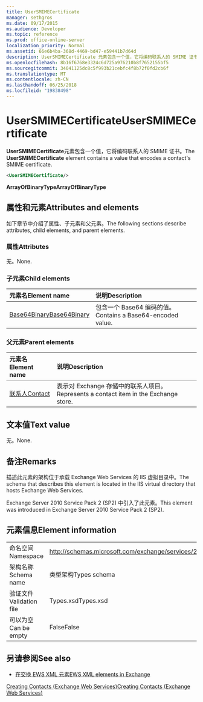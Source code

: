 ```yaml
---
title: UserSMIMECertificate
manager: sethgros
ms.date: 09/17/2015
ms.audience: Developer
ms.topic: reference
ms.prod: office-online-server
localization_priority: Normal
ms.assetid: 66e6b4ba-368d-4469-bd47-e59441b7d64d
description: UserSMIMECertificate 元素包含一个值，它将编码联系人的 SMIME 证书。
ms.openlocfilehash: 8b16f6768e3324c6d725a976210b8f7652155bf5
ms.sourcegitcommit: 34041125dc8c5f993b21cebfc4f8b72f0fd2cb6f
ms.translationtype: MT
ms.contentlocale: zh-CN
ms.lasthandoff: 06/25/2018
ms.locfileid: "19838498"
---
```

# <a name="usersmimecertificate"></a><span data-ttu-id="12455-103">UserSMIMECertificate</span><span class="sxs-lookup"><span data-stu-id="12455-103">UserSMIMECertificate</span></span>

<span data-ttu-id="12455-104">**UserSMIMECertificate**元素包含一个值，它将编码联系人的 SMIME 证书。</span><span class="sxs-lookup"><span data-stu-id="12455-104">The **UserSMIMECertificate** element contains a value that encodes a contact's SMIME certificate.</span></span> 
  
```XML
<UserSMIMECertificate/>
```

 <span data-ttu-id="12455-105">**ArrayOfBinaryType**</span><span class="sxs-lookup"><span data-stu-id="12455-105">**ArrayOfBinaryType**</span></span>
## <a name="attributes-and-elements"></a><span data-ttu-id="12455-106">属性和元素</span><span class="sxs-lookup"><span data-stu-id="12455-106">Attributes and elements</span></span>

<span data-ttu-id="12455-107">如下章节中介绍了属性、子元素和父元素。</span><span class="sxs-lookup"><span data-stu-id="12455-107">The following sections describe attributes, child elements, and parent elements.</span></span>
  
### <a name="attributes"></a><span data-ttu-id="12455-108">属性</span><span class="sxs-lookup"><span data-stu-id="12455-108">Attributes</span></span>

<span data-ttu-id="12455-109">无。</span><span class="sxs-lookup"><span data-stu-id="12455-109">None.</span></span>
  
### <a name="child-elements"></a><span data-ttu-id="12455-110">子元素</span><span class="sxs-lookup"><span data-stu-id="12455-110">Child elements</span></span>

|<span data-ttu-id="12455-111">**元素名**</span><span class="sxs-lookup"><span data-stu-id="12455-111">**Element name**</span></span>|<span data-ttu-id="12455-112">**说明**</span><span class="sxs-lookup"><span data-stu-id="12455-112">**Description**</span></span>|
|:-----|:-----|
|[<span data-ttu-id="12455-113">Base64Binary</span><span class="sxs-lookup"><span data-stu-id="12455-113">Base64Binary</span></span>](base64binary.md) <br/> |<span data-ttu-id="12455-114">包含一个 Base64 编码的值。</span><span class="sxs-lookup"><span data-stu-id="12455-114">Contains a Base64-encoded value.</span></span>  <br/> |
   
### <a name="parent-elements"></a><span data-ttu-id="12455-115">父元素</span><span class="sxs-lookup"><span data-stu-id="12455-115">Parent elements</span></span>

|<span data-ttu-id="12455-116">**元素名**</span><span class="sxs-lookup"><span data-stu-id="12455-116">**Element name**</span></span>|<span data-ttu-id="12455-117">**说明**</span><span class="sxs-lookup"><span data-stu-id="12455-117">**Description**</span></span>|
|:-----|:-----|
|[<span data-ttu-id="12455-118">联系人</span><span class="sxs-lookup"><span data-stu-id="12455-118">Contact</span></span>](contact.md) <br/> |<span data-ttu-id="12455-119">表示对 Exchange 存储中的联系人项目。</span><span class="sxs-lookup"><span data-stu-id="12455-119">Represents a contact item in the Exchange store.</span></span>  <br/> |
   
## <a name="text-value"></a><span data-ttu-id="12455-120">文本值</span><span class="sxs-lookup"><span data-stu-id="12455-120">Text value</span></span>

<span data-ttu-id="12455-121">无。</span><span class="sxs-lookup"><span data-stu-id="12455-121">None.</span></span>
  
## <a name="remarks"></a><span data-ttu-id="12455-122">备注</span><span class="sxs-lookup"><span data-stu-id="12455-122">Remarks</span></span>

<span data-ttu-id="12455-123">描述此元素的架构位于承载 Exchange Web Services 的 IIS 虚拟目录中。</span><span class="sxs-lookup"><span data-stu-id="12455-123">The schema that describes this element is located in the IIS virtual directory that hosts Exchange Web Services.</span></span>
  
<span data-ttu-id="12455-124">Exchange Server 2010 Service Pack 2 (SP2) 中引入了此元素。</span><span class="sxs-lookup"><span data-stu-id="12455-124">This element was introduced in Exchange Server 2010 Service Pack 2 (SP2).</span></span>
  
## <a name="element-information"></a><span data-ttu-id="12455-125">元素信息</span><span class="sxs-lookup"><span data-stu-id="12455-125">Element information</span></span>

|||
|:-----|:-----|
|<span data-ttu-id="12455-126">命名空间</span><span class="sxs-lookup"><span data-stu-id="12455-126">Namespace</span></span>  <br/> |http://schemas.microsoft.com/exchange/services/2006/types  <br/> |
|<span data-ttu-id="12455-127">架构名称</span><span class="sxs-lookup"><span data-stu-id="12455-127">Schema name</span></span>  <br/> |<span data-ttu-id="12455-128">类型架构</span><span class="sxs-lookup"><span data-stu-id="12455-128">Types schema</span></span>  <br/> |
|<span data-ttu-id="12455-129">验证文件</span><span class="sxs-lookup"><span data-stu-id="12455-129">Validation file</span></span>  <br/> |<span data-ttu-id="12455-130">Types.xsd</span><span class="sxs-lookup"><span data-stu-id="12455-130">Types.xsd</span></span>  <br/> |
|<span data-ttu-id="12455-131">可以为空</span><span class="sxs-lookup"><span data-stu-id="12455-131">Can be empty</span></span>  <br/> |<span data-ttu-id="12455-132">False</span><span class="sxs-lookup"><span data-stu-id="12455-132">False</span></span>  <br/> |
   
## <a name="see-also"></a><span data-ttu-id="12455-133">另请参阅</span><span class="sxs-lookup"><span data-stu-id="12455-133">See also</span></span>



- [<span data-ttu-id="12455-134">在交换 EWS XML 元素</span><span class="sxs-lookup"><span data-stu-id="12455-134">EWS XML elements in Exchange</span></span>](ews-xml-elements-in-exchange.md)


[<span data-ttu-id="12455-135">Creating Contacts (Exchange Web Services)</span><span class="sxs-lookup"><span data-stu-id="12455-135">Creating Contacts (Exchange Web Services)</span></span>](http://msdn.microsoft.com/library/4845917e-70d1-481c-bbd7-011ec6571789%28Office.15%29.aspx)

